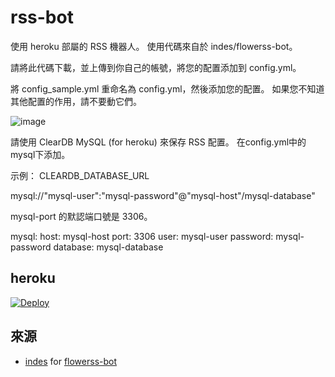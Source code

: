 # rss-bot
使用 heroku 部屬的 RSS 機器人。 使用代碼來自於 indes/flowerss-bot。

請將此代碼下載，並上傳到你自己的帳號，將您的配置添加到 config.yml。

將 config_sample.yml 重命名為 config.yml，然後添加您的配置。 如果您不知道其他配置的作用，請不要動它們。

![image](https://user-images.githubusercontent.com/67411136/128676810-c80a8e98-33f5-49e5-9ca2-2d84add6f563.png)

請使用 ClearDB MySQL (for heroku) 來保存 RSS 配置。 在config.yml中的mysql下添加。

示例： CLEARDB_DATABASE_URL

mysql://"mysql-user":"mysql-password"@"mysql-host"/mysql-database"

mysql-port 的默認端口號是 3306。

mysql:
  host: mysql-host
  port: 3306
  user: mysql-user
  password: mysql-password
  database: mysql-database


## heroku
[![Deploy](https://www.herokucdn.com/deploy/button.svg)](https://heroku.com/deploy?template=https://github.com/makubex2010/rss-bot)
  
## 來源
- [indes](https://github.com/indes) for [flowerss-bot](https://github.com/indes/flowerss-bot)
